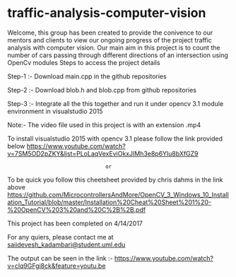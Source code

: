 # traffic-analysis-computer-vision
Welcome, this group has been created to provide the conivence to our mentors and clients to view our ongoing progress of the project traffic analysis with computer vision. Our main aim in this project is to count the number of cars passing through different directions of an intersection using OpenCv modules
Steps to access the project details

Step-1 :- Download main.cpp in the github repositories

Step-2 :- Download blob.h and blob.cpp from github repositories

Step-3 :- Integrate all the this together and run it under opencv 3.1 module environment in visualstudio 2015

Note:- The video file used in this project is with an extension .mp4

To install visualstudio 2015 with opencv 3.1 please follow the link provided below
https://www.youtube.com/watch?v=7SM5OD2pZKY&list=PLoLaqVexEviOkxJIMh3e8p6Ylu8bXfGZ9

                                   or
                                   
To be quick you follow this cheetsheet provided by chris dahms in the link above
https://github.com/MicrocontrollersAndMore/OpenCV_3_Windows_10_Installation_Tutorial/blob/master/Installation%20Cheat%20Sheet%201%20-%20OpenCV%203%20and%20C%2B%2B.pdf

This project has been completed on 4/14/2017 
 
For any quiers, please contact me at saiidevesh_kadambari@student.uml.edu

The output can be seen in the link :- https://www.youtube.com/watch?v=clq9GFgi8ck&feature=youtu.be
